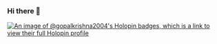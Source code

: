 ### Hi there 👋
[![An image of @gopalkrishna2004's Holopin badges, which is a link to view their full Holopin profile](https://holopin.me/gopalkrishna2004)](https://holopin.io/@gopalkrishna2004)
<!--
**gopalkrishna2004/gopalkrishna2004** is a ✨ _special_ ✨ repository because its `README.md` (this file) appears on your GitHub profile.

Here are some ideas to get you started:

- 🔭 I’m currently working on ...
- 🌱 I’m currently learning ...
- 👯 I’m looking to collaborate on ...
- 🤔 I’m looking for help with ...
- 💬 Ask me about ...
- 📫 How to reach me: ...
- 😄 Pronouns: ...
- ⚡ Fun fact: ...
-->
